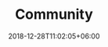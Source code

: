 ---
title: "Community"
weight: 2
date: 2018-12-28T11:02:05+06:00
icon: "ti-face-smile"
description: "The Community behind the DSC Resource Kit"
type : "pages"
bgcolor: '#00CC6A'
---